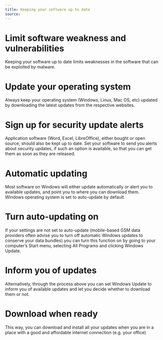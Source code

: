 ```yaml
---
title: Keeping your software up to date
source:
---
```

# Limit software weakness and vulnerabilities
Keeping your software up to date limits weaknesses in the software that can be exploited by malware.
<br>
# Update your operating system
Always keep your operating system (Windows, Linux, Mac OS, etc) updated by downloading the latest updates from the respective websites.
<br>
# Sign up for security update alerts
Application software (Word, Excel, LibreOffice), either bought or open source, should also be kept up to date. Set your software to send you alerts about security updates, if such an option is available, so that you can get them as soon as they are released.
<br>
# Automatic updating
Most software on Windows will either update automatically or alert you to available updates, and point you to where you can download them. Windows operating system is set to auto-update by default.
<br>
# Turn auto-updating on
If your settings are not set to auto-update (mobile-based GSM data providers often advise you to turn off automatic Windows updates to conserve your data bundles) you can turn this function on by going to your computer’s Start menu, selecting All Programs and clicking Windows Update.
<br>
# Inform you of updates
Alternatively, through the process above you can set Windows Update to inform you of available updates and let you decide whether to download them or not.
<br>
# Download when ready
This way, you can download and install all your updates when you are in a place with a good and affordable internet connection (e.g. your office)
